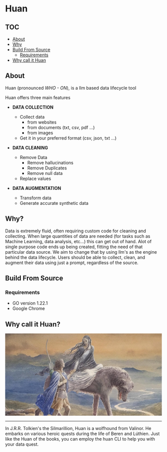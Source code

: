 # Huan

## TOC
- [About](#about)
- [Why](#why)
- [Build From Source](#build-from-source)
  - [Requirements](#requirements)
- [Why call it Huan](#why-call-it-huan)

## About

Huan (pronounced *WHO - ON*), is a llm based data lifecycle tool

Huan offers three main features

- **DATA COLLECTION**
  - Collect data 
    - from websites
    - from documents (txt, csv, pdf ...)
    - from images
  - Get it in your preferred format (csv, json, txt ...)

- **DATA CLEANING**
  - Remove Data
    - Remove hallucinations
    - Remove Duplicates
    - Remove null data
  - Replace values

- **DATA AUGMENTATION**
  - Transform data
  - Generate accurate synthetic data

## Why?

Data is extremely fluid, often requiring custom code for cleaning and collecting. When large quantities of data are
needed (for tasks such as Machine Learning, data analysis, etc...) this can get out of hand. Alot of single
purpose code ends up being created, fitting the need of that particular data source. We aim to change that by using 
llm's as the engine behind the data lifecycle. Users should be able to collect, clean, and augment their data using just 
a prompt, regardless of the source.

## Build From Source

### Requirements
- GO version 1.22.1
- Google Chrome

## Why call it Huan?
![Huan, Beren & Lúthien](images/huan.jpg)

-----------------
In J.R.R. Tolkien's the Silmarillion, Huan is a 
wolfhound from Valinor. He embarks on various heroic
quests during the life of Beren and Lúthien. Just like 
the Huan of the books, you can employ the huan CLI to
help you with your data quest.



